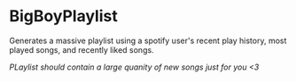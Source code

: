 # BigBoyPlaylist
 Generates a massive playlist using a spotify user's recent play history, most played songs, and recently liked songs.
 
 *PLaylist should contain a large quanity of new songs just for you <3*
